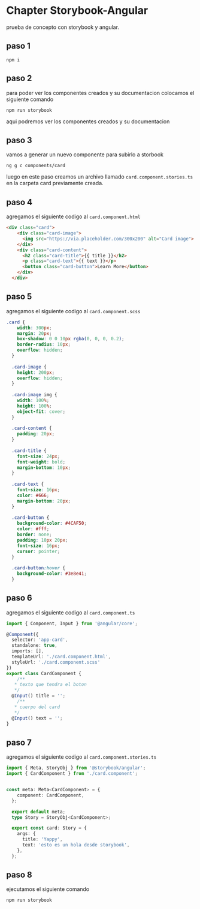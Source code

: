 # Chapter Storybook-Angular

prueba de concepto con storybook y angular.

## paso 1

`npm i`

## paso 2

para poder ver los componentes creados y su documentacion colocamos el siguiente comando

`npm run storybook`

aqui podremos ver los componentes creados y su documentacion

## paso 3

vamos a generar un nuevo componente para subirlo a storbook

`ng g c components/card`

luego en este paso creamos un archivo llamado `card.component.stories.ts` en la carpeta card previamente creada.

## paso 4

agregamos el siguiente codigo al `card.component.html`

```html
<div class="card">
    <div class="card-image">
      <img src="https://via.placeholder.com/300x200" alt="Card image">
    </div>
    <div class="card-content">
      <h2 class="card-title">{{ title }}</h2>
      <p class="card-text">{{ text }}</p>
      <button class="card-button">Learn More</button>
    </div>
  </div>
```

## paso 5

agregamos el siguiente codigo al `card.component.scss`

```scss
.card {
    width: 300px;
    margin: 20px;
    box-shadow: 0 0 10px rgba(0, 0, 0, 0.2);
    border-radius: 10px;
    overflow: hidden;
  }
  
  .card-image {
    height: 200px;
    overflow: hidden;
  }
  
  .card-image img {
    width: 100%;
    height: 100%;
    object-fit: cover;
  }
  
  .card-content {
    padding: 20px;
  }
  
  .card-title {
    font-size: 24px;
    font-weight: bold;
    margin-bottom: 10px;
  }
  
  .card-text {
    font-size: 16px;
    color: #666;
    margin-bottom: 20px;
  }
  
  .card-button {
    background-color: #4CAF50;
    color: #fff;
    border: none;
    padding: 10px 20px;
    font-size: 16px;
    cursor: pointer;
  }
  
  .card-button:hover {
    background-color: #3e8e41;
  }
```

## paso 6

agregamos el siguiente codigo al `card.component.ts`

```ts
import { Component, Input } from '@angular/core';

@Component({
  selector: 'app-card',
  standalone: true,
  imports: [],
  templateUrl: './card.component.html',
  styleUrl: './card.component.scss'
})
export class CardComponent {
    /**
   * texto que tendra el boton
   */
  @Input() title = '';
    /**
   * cuerpo del card
   */
  @Input() text = '';
}
```

## paso 7

agregamos el siguiente codigo al `card.component.stories.ts`

```ts
import { Meta, StoryObj } from '@storybook/angular';
import { CardComponent } from './card.component';


const meta: Meta<CardComponent> = {
    component: CardComponent,
  };

  export default meta; 
  type Story = StoryObj<CardComponent>;

  export const card: Story = {
    args: {
      title: 'Yappy',
      text: 'esto es un hola desde storybook',
    },
  };
```
## paso 8

ejecutamos el siguiente comando 

`npm run storybook`